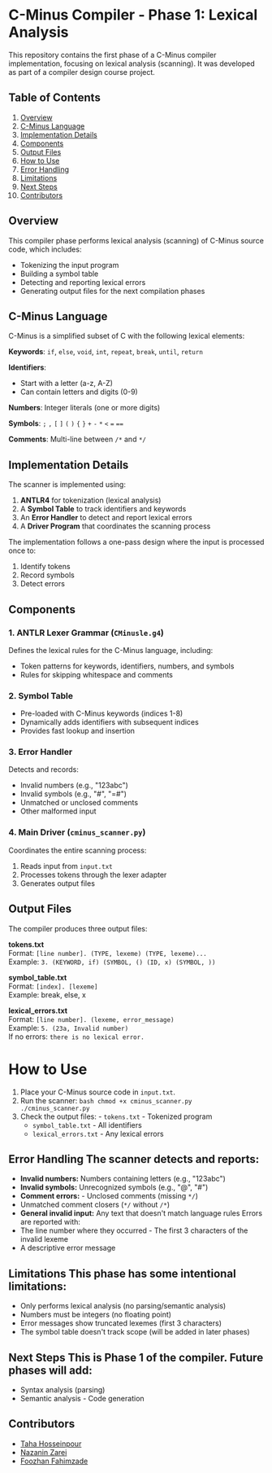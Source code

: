 # C-Minus Compiler - Phase 1: Lexical Analysis

This repository contains the first phase of a C-Minus compiler implementation, focusing on lexical analysis (scanning). It was developed as part of a compiler design course project.

## Table of Contents
1. [Overview](#overview)
2. [C-Minus Language](#c-minus-language)
3. [Implementation Details](#implementation-details)
4. [Components](#components)
5. [Output Files](#output-files)
6. [How to Use](#how-to-use)
7. [Error Handling](#error-handling)
8. [Limitations](#limitations)
9. [Next Steps](#next-steps)
10. [Contributors](#contributors)

## Overview
This compiler phase performs lexical analysis (scanning) of C-Minus source code, which includes:
- Tokenizing the input program
- Building a symbol table
- Detecting and reporting lexical errors
- Generating output files for the next compilation phases

## C-Minus Language
C-Minus is a simplified subset of C with the following lexical elements:

**Keywords**: `if`, `else`, `void`, `int`, `repeat`, `break`, `until`, `return`

**Identifiers**:
- Start with a letter (a-z, A-Z)
- Can contain letters and digits (0-9)

**Numbers**: Integer literals (one or more digits)

**Symbols**: `;` `,` `[` `]` `(` `)` `{` `}` `+` `-` `*` `<` `=` `==`

**Comments**: Multi-line between `/*` and `*/`

## Implementation Details
The scanner is implemented using:
1. **ANTLR4** for tokenization (lexical analysis)
2. A **Symbol Table** to track identifiers and keywords
3. An **Error Handler** to detect and report lexical errors
4. A **Driver Program** that coordinates the scanning process

The implementation follows a one-pass design where the input is processed once to:
1. Identify tokens
2. Record symbols
3. Detect errors

## Components

### 1. ANTLR Lexer Grammar (`CMinusle.g4`)
Defines the lexical rules for the C-Minus language, including:
- Token patterns for keywords, identifiers, numbers, and symbols
- Rules for skipping whitespace and comments

### 2. Symbol Table
- Pre-loaded with C-Minus keywords (indices 1-8)
- Dynamically adds identifiers with subsequent indices
- Provides fast lookup and insertion

### 3. Error Handler
Detects and records:
- Invalid numbers (e.g., "123abc")
- Invalid symbols (e.g., "#", "=#")
- Unmatched or unclosed comments
- Other malformed input

### 4. Main Driver (`cminus_scanner.py`)
Coordinates the entire scanning process:
1. Reads input from `input.txt`
2. Processes tokens through the lexer adapter
3. Generates output files

## Output Files
The compiler produces three output files:

**tokens.txt**  
Format: `[line number]. (TYPE, lexeme) (TYPE, lexeme)...`  
Example: `3. (KEYWORD, if) (SYMBOL, () (ID, x) (SYMBOL, ))`

**symbol_table.txt**  
Format: `[index]. [lexeme]`  
Example: break, else, x

**lexical_errors.txt**  
Format: `[line number]. (lexeme, error_message)`  
Example: `5. (23a, Invalid number)`  
If no errors: `there is no lexical error.`

# How to Use
1. Place your C-Minus source code in `input.txt`.
2. Run the scanner: ```bash chmod +x cminus_scanner.py ./cminus_scanner.py ```
3. Check the output files: - `tokens.txt` - Tokenized program 
   - `symbol_table.txt` - All identifiers
   - `lexical_errors.txt` - Any lexical errors
## Error Handling The scanner detects and reports: 
- **Invalid numbers:** Numbers containing letters (e.g., "123abc")
- **Invalid symbols:** Unrecognized symbols (e.g., "@", "#")
- **Comment errors:** - Unclosed comments (missing `*/`)
- Unmatched comment closers (`*/` without `/*`)
- **General invalid input:** Any text that doesn't match language rules Errors are reported with:
- The line number where they occurred - The first 3 characters of the invalid lexeme
- A descriptive error message
## Limitations This phase has some intentional limitations: 
- Only performs lexical analysis (no parsing/semantic analysis) 
- Numbers must be integers (no floating point) 
- Error messages show truncated lexemes (first 3 characters) 
- The symbol table doesn't track scope (will be added in later phases)
## Next Steps This is Phase 1 of the compiler. Future phases will add: 
- Syntax analysis (parsing) 
- Semantic analysis - Code generation
## Contributors 
- [Taha Hosseinpour](https://github.com/ThomasGraceman)
- [Nazanin Zarei](https://github.com/nazaninzareirad)
- [Foozhan Fahimzade](https://github.com/FoozhanFahimzade)

